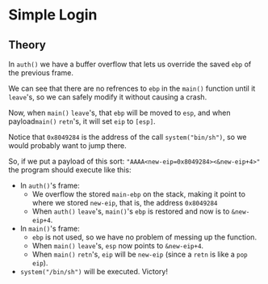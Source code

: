 # Simple Login

## Theory

In `auth()` we have a buffer overflow that lets us override the saved `ebp` of the previous frame.

We can see that there are no refrences to `ebp` in the `main()` function until it `leave`'s, so we can safely modify it without causing a crash.

Now, when `main()` `leave`'s, that `ebp` will be moved to `esp`, and when payload`main()` `retn`'s, it will set `eip` to `[esp]`.

Notice that `0x8049284` is the address of the call `system("bin/sh")`, so we would probably want to jump there. 

So, if we put a payload of this sort: `"AAAA<new-eip=0x8049284><&new-eip+4>"` the program should execute like this:

* In `auth()`'s frame:
  * We overflow the stored `main-ebp` on the stack, making it point to where we stored `new-eip`, that is, the address `0x8049284`
  * When `auth()` `leave`'s, `main()`'s `ebp` is restored and now is to `&new-eip+4`.
* In `main()`'s frame:
  * `ebp` is not used, so we have no problem of messing up the function.
  * When `main()` `leave`'s, `esp` now points to `&new-eip+4`.
  * When `main()` `retn`'s, `eip` will be `new-eip` (since a `retn` is like a `pop eip`).
* `system("/bin/sh")` will be executed. Victory!
